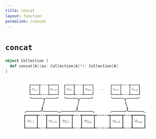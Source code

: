 ```yaml
---
title: concat
layout: function
permalink: /concat
---
```


# `concat`

~~~ scala
object Collection {
  def concat[A](as: Collection[A]*): Collection[A]
}
~~~

<figure class="diagram">
  <img src="images/concat.svg" alt="concat function">
  <!-- <figcaption class="diagram-desc"><code>concat</code> uses <code>p</code> to classify elements into two groups</figcaption> -->
</figure>
